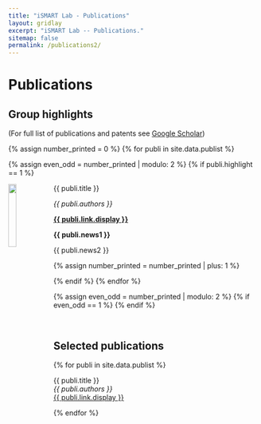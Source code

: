 ```yaml
---
title: "iSMART Lab - Publications"
layout: gridlay
excerpt: "iSMART Lab -- Publications."
sitemap: false
permalink: /publications2/
---
```


# Publications

## Group highlights

(For full list of publications and patents see [Google Scholar](https://scholar.google.com/citations?hl=en&user=V8pn4tIAAAAJ&view_op=list_works&sortby=pubdate))

{% assign number_printed = 0 %}
{% for publi in site.data.publist %}

{% assign even_odd = number_printed | modulo: 2 %}
{% if publi.highlight == 1 %}

<div class="row">
 <div class="col-sm-12 clearfix">
  <div class="well">
   <img src="{{ site.url }}{{ site.baseurl }}/images/pubpic/{{ publi.image }}" class="img-responsive;border:thin solid black;" width="18%" style="aspect-ratio: 1.8;float: left" />
   <pubtit>{{ publi.title }}</pubtit>
   <p><em>{{ publi.authors }}</em></p>
   <p><strong><a href="{{ publi.link.url }}">{{ publi.link.display }}</a></strong></p>
   <p class="text-danger"><strong> {{ publi.news1 }}</strong></p>
   <p> {{ publi.news2 }}</p>
  </div>
 </div>
</div>

{% assign number_printed = number_printed | plus: 1 %}

{% endif %}
{% endfor %}

{% assign even_odd = number_printed | modulo: 2 %}
{% if even_odd == 1 %}
{% endif %}

<p> &nbsp; </p>



## Selected publications

{% for publi in site.data.publist %}

  {{ publi.title }} <br />
  <em>{{ publi.authors }} </em><br /><a href="{{ publi.link.url }}">{{ publi.link.display }}</a>

{% endfor %}
